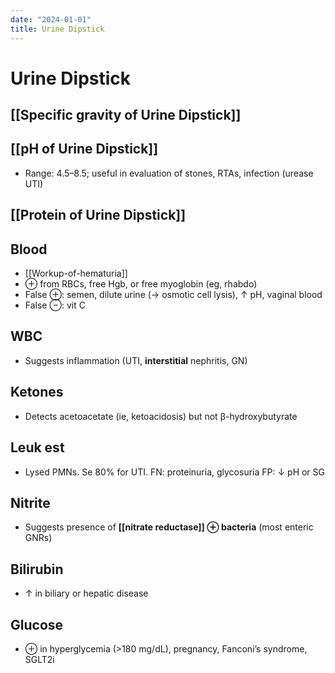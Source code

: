 ```yaml
---
date: "2024-01-01"
title: Urine Dipstick
---
```


# Urine Dipstick

## [[Specific gravity of Urine Dipstick]]

## [[pH of Urine Dipstick]]
* Range: 4.5–8.5; useful in evaluation of stones, RTAs, infection (urease UTI)

## [[Protein of Urine Dipstick]]

## Blood
* [[Workup-of-hematuria]]
* ⊕ from RBCs, free Hgb, or free myoglobin (eg, rhabdo)
* False ⊕: semen, dilute urine (→ osmotic cell lysis), ↑ pH, vaginal blood
* False ⊖: vit C

## WBC
* Suggests inflammation (UTI, **interstitial** nephritis, GN)

## Ketones
* Detects acetoacetate (ie, ketoacidosis) but not β-hydroxybutyrate

## Leuk est
* Lysed PMNs. Se 80% for UTI. FN: proteinuria, glycosuria FP: ↓ pH or SG

## Nitrite
* Suggests presence of **[[nitrate reductase]] ⊕ bacteria** (most enteric GNRs)

## Bilirubin
* ↑ in biliary or hepatic disease

## Glucose
* ⊕ in hyperglycemia (>180 mg/dL), pregnancy, Fanconi’s syndrome, SGLT2i

